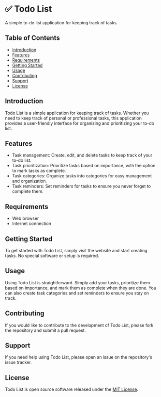 :white_check_mark: Todo List
=========

A simple to-do list application for keeping track of tasks.

Table of Contents
-----------------

*   [Introduction](#introduction)
*   [Features](#features)
*   [Requirements](#requirements)
*   [Getting Started](#getting-started)
*   [Usage](#usage)
*   [Contributing](#contributing)
*   [Support](#support)
*   [License](#license)

Introduction
------------

Todo List is a simple application for keeping track of tasks. Whether you need to keep track of personal or professional tasks, this application provides a user-friendly interface for organizing and prioritizing your to-do list.

Features
--------

*   Task management: Create, edit, and delete tasks to keep track of your to-do list.
*   Task prioritization: Prioritize tasks based on importance, with the option to mark tasks as complete.
*   Task categories: Organize tasks into categories for easy management and organization.
*   Task reminders: Set reminders for tasks to ensure you never forget to complete them.

Requirements
------------

*   Web browser
*   Internet connection

Getting Started
---------------

To get started with Todo List, simply visit the website and start creating tasks. No special software or setup is required.

Usage
-----

Using Todo List is straightforward. Simply add your tasks, prioritize them based on importance, and mark them as complete when they are done. You can also create task categories and set reminders to ensure you stay on track.

Contributing
------------

If you would like to contribute to the development of Todo List, please fork the repository and submit a pull request.

Support
-------

If you need help using Todo List, please open an issue on the repository's issue tracker.

License
-------

Todo List is open source software released under the [MIT License](https://opensource.org/licenses/MIT).
